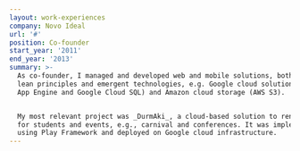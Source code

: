 ```yaml
---
layout: work-experiences
company: Novo Ideal
url: '#'
position: Co-founder
start_year: '2011'
end_year: '2013'
summary: >-
  As co-founder, I managed and developed web and mobile solutions, both using
  lean principles and emergent technologies, e.g. Google cloud solutions (Google
  App Engine and Google Cloud SQL) and Amazon cloud storage (AWS S3).


  My most relevant project was _DurmAki_, a cloud-based solution to rent rooms
  for students and events, e.g., carnival and conferences. It was implemented
  using Play Framework and deployed on Google cloud infrastructure.
---
```


